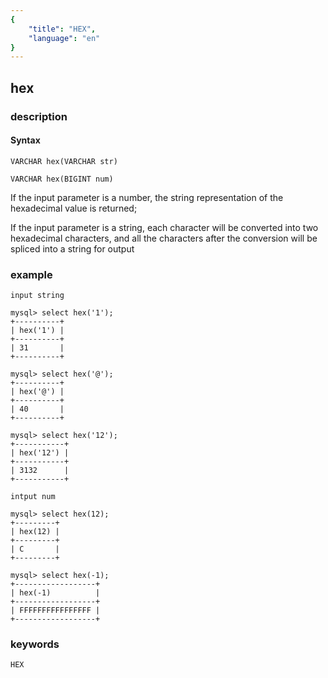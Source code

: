 ```yaml
---
{
    "title": "HEX",
    "language": "en"
}
---
```


<!-- 
Licensed to the Apache Software Foundation (ASF) under one
or more contributor license agreements.  See the NOTICE file
distributed with this work for additional information
regarding copyright ownership.  The ASF licenses this file
to you under the Apache License, Version 2.0 (the
"License"); you may not use this file except in compliance
with the License.  You may obtain a copy of the License at

  http://www.apache.org/licenses/LICENSE-2.0

Unless required by applicable law or agreed to in writing,
software distributed under the License is distributed on an
"AS IS" BASIS, WITHOUT WARRANTIES OR CONDITIONS OF ANY
KIND, either express or implied.  See the License for the
specific language governing permissions and limitations
under the License.
-->

## hex
### description
#### Syntax

`VARCHAR hex(VARCHAR str)`

`VARCHAR hex(BIGINT num)`

If the input parameter is a number, the string representation of the hexadecimal value is returned;

If the input parameter is a string, each character will be converted into two hexadecimal characters, and all the characters after the conversion will be spliced into a string for output


### example

```
input string

mysql> select hex('1');
+----------+
| hex('1') |
+----------+
| 31       |
+----------+

mysql> select hex('@');
+----------+
| hex('@') |
+----------+
| 40       |
+----------+

mysql> select hex('12');
+-----------+
| hex('12') |
+-----------+
| 3132      |
+-----------+
```

```
intput num

mysql> select hex(12);
+---------+
| hex(12) |
+---------+
| C       |
+---------+

mysql> select hex(-1);
+------------------+
| hex(-1)          |
+------------------+
| FFFFFFFFFFFFFFFF |
+------------------+
```
### keywords
    HEX
